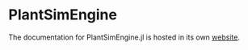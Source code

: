 # PlantSimEngine

The documentation for PlantSimEngine.jl is hosted in its own [website](https://virtualplantlab.github.io/PlantSimEngine.jl/stable/).
